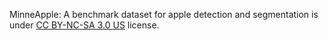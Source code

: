 MinneApple: A benchmark dataset for apple detection and segmentation is under [CC BY-NC-SA 3.0 US](https://creativecommons.org/licenses/by-nc-sa/3.0/us/) license.
